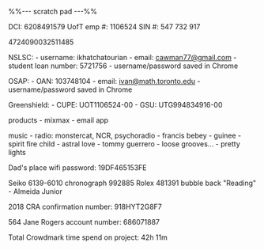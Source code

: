 %%--- scratch pad ---%%

DCI: 6208491579
UofT emp #: 1106524
SIN #: 547 732 917

4724090032511485

NSLSC:
	- username: ikhatchatourian
	- email: cawman77@gmail.com
	- student loan number: 5721756
	- username/password saved in Chrome

OSAP:
	- OAN: 103748104
	- email: ivan@math.toronto.edu
	- username/password saved in Chrome

Greenshield:
	- CUPE: UOT1106524-00
	- GSU: UTG994834916-00
	
products
	- mixmax - email app

music
	- radio: monstercat, NCR, psychoradio
	- francis bebey - guinee 
	- spirit fire child - astral love
	- tommy guerrero - loose grooves...
    - pretty lights 

Dad's place wifi password: 19DF465153FE

Seiko 6139-6010 chronograph 992885
Rolex 481391 bubble back
"Reading" - Almeida Junior


2018 CRA confirmation number: 918HYT2G8F7

564 Jane Rogers account number: 686071887

Total Crowdmark time spend on project: 42h 11m
